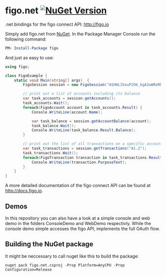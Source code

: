 figo.net [![NuGet Version](http://img.shields.io/nuget/v/figo.svg?style=flat)](https://www.nuget.org/packages/figo/)
===========

.net bindings for the figo connect API: http://figo.io

Simply add figo.net from [NuGet](https://www.nuget.org/packages/figo). In the Package Manager Console run the following command:
```powershell
PM> Install-Package figo
```

And just as easy to use:
```csharp
using figo;

class FigoExample {
	static void Main(string[] args)  {
        FigoSession session = new FigoSession("ASHWLIkouP2O6_bgA2wWReRhletgWKHYjLqDaqb0LFfamim9RjexTo22ujRIP_cjLiRiSyQXyt2kM1eXU2XLFZQ0Hro15HikJQT_eNeT_9XQ");

		// print out a list of accounts including its balance
        var task_accounts = session.getAccounts();
        task_accounts.Wait();
        foreach(FigoAccount account in task_accounts.Result) {
            Console.WriteLine(account.Name);

            var task_balance = session.getAccountBalance(account);
            task_balance.Wait();
            Console.WriteLine(task_balance.Result.Balance);
		}

		// print out the list of all transactions on a specific account
        var task_transactions = session.getTransactions("A1.2");
        task_transactions.Wait();
		foreach(FigoTransaction transaction in task_transactions.Result) {
			Console.WriteLine(transaction.PurposeText);
		}
	}
}
```

A more detailed documentation of the figo connect API can be found at http://docs.figo.io.

Demos
-----

In this repository you can also have a look at a simple console and web demo in the folders ConsoleDemo and WebDemo respectivly. While the console demo simple accesses the figo API, implements the full OAuth flow.

Building the NuGet package
--------------------------

It might be neccessary to call nuget like this to build the package:
```
nuget pack figo.net.csproj -Prop Platform=AnyCPU -Prop Configuration=Release
```
